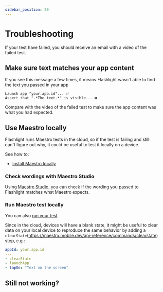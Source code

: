 ```yaml
---
sidebar_position: 20
---
```


# Troubleshooting

If your test have failed, you should receive an email with a video of the failed test.

## Make sure text matches your app content

If you see this message a few times, it means Flashlight wasn't able to find the text you passed in your app
```
Launch app "your.app.id"... ✅
Assert that ".*The text.*" is visible... ❌
```
Compare with the video of the failed test to make sure the app content was what you had expected.

## Use Maestro locally

Flashlight runs Maestro tests in the cloud, so if the test is failing and still can't figure out why, it could be useful to test it locally on a device.

See how to:
- [Install Maestro locally](https://maestro.mobile.dev/getting-started/installing-maestro) 

### Check wordings with Maestro Studio

Using [Maestro Studio](https://maestro.mobile.dev/getting-started/maestro-studio), you can check if the wording you passed to Flashlight matches what Maestro expects.

### Run Maestro test locally

You can also [run your test](https://maestro.mobile.dev/getting-started/writing-your-first-flow)

Since in the cloud, devices will have a blank state, it might be useful to clear data on your local device to reproduce the same behavior by adding a `clearState`(https://maestro.mobile.dev/api-reference/commands/clearstate) step,  e.g.:

```yaml
appId: your.app.id
---
- clearState
- launchApp
- tapOn: "Text on the screen"
```

## Still not working?

<Contact />
